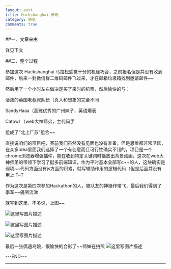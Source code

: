 ```yaml
---
layout: post
title: Hackshanghai 黑马
category: 随笔
comments: true
---
```


##一、文章来由

详见下文

##二、整个过程

参加这次 Hackshanghai 马拉松感觉十分的机缘巧合，之前报名但是并没有收到邮件，后来一封微信群二维码邮件飞过来，才在邮箱垃圾箱找到邀请邮件~~

然后用了一个小时左右做决定买了来时的机票，然后愉快的与：

活泼的英国老叔叔队长（真人和想象的完全不同

SandyHaaa（高雅优秀的广州妹子，英语爆表

Catowl （web大神师弟，主代码手

组成了“北上广苏”组合~~

直接说咱们的项目吧，赛前我们虽然没有见面也没有准备，但是思维都非常活跃，在众多idea里面我们选择了一个有创意而且可行性确实不错的，项目是一个chrome浏览器增强插件，能在收到特定关键词时播放出背景动画，这次在web大神师弟的带领下学习了挺多前端知识，作为平时基本全部写c++的人，这块确实是弱项~~代码方面没有js方面的积累，就写辅助作用的逻辑代码（但是后面并没有用上 T~T

作为这次是第四次参加Hackathon的人，被队友的神操作带飞，最后我们得到了季军~~痛哭流涕

就写到这里，不多说，上图~~

![这里写图片描述](http://7xngrd.com1.z0.glb.clouddn.com/2.pic_hd_1.jpg)

![这里写图片描述](http://img.blog.csdn.net/20151110161935644)

![这里写图片描述](http://img.blog.csdn.net/20151110161951234)

最后一张偶遇岛娘，很愉快的合影了~~师妹在拍照
![这里写图片描述](http://img.blog.csdn.net/20151110162005973)

---END---

---